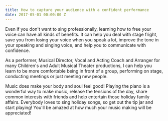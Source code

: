```yaml
---
title: How to capture your audience with a confident performance
date: 2017-05-01 00:00:00 Z
---
```


Even if you don't want to sing professionally, learning how to free your voice can have all kinds of benefits. It can help you deal with stage fright, save you from losing your voice when you speak a lot, improve the tone in your speaking and singing voice, and help you to communicate with confidence.

As a performer, Musical Director, Vocal and Acting Coach and Arranger for many Children's and Adult Musical Theater productions, I can help you learn to be more comfortable being in front of a group, performing on stage, conducting meetings or just meeting new people.

Music does make your body and soul feel good! Playing the piano is a wonderful way to make music, release the tensions of the day, share common interests with friends and help entertain those holiday family affairs.  Everybody loves to sing holiday songs, so get out the tip jar and start playing!  You'll be amazed at how much your music making will be appreciated!